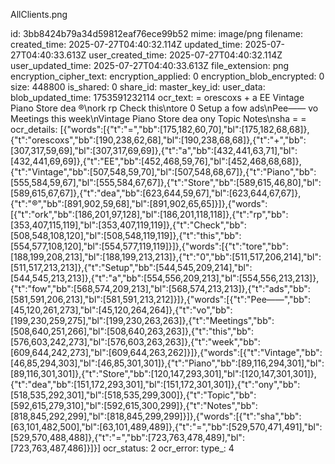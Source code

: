 AllClients.png

id: 3bb8424b79a34d59812eaf76ece99b52
mime: image/png
filename: 
created_time: 2025-07-27T04:40:32.114Z
updated_time: 2025-07-27T04:40:33.613Z
user_created_time: 2025-07-27T04:40:32.114Z
user_updated_time: 2025-07-27T04:40:33.613Z
file_extension: png
encryption_cipher_text: 
encryption_applied: 0
encryption_blob_encrypted: 0
size: 448800
is_shared: 0
share_id: 
master_key_id: 
user_data: 
blob_updated_time: 1753591232114
ocr_text: = orescoxs + a EE Vintage Piano Store dea ®\nork rp Check this\ntore 0 Setup a fow ads\nPee—— vo Meetings this week\nVintage Piano Store dea ony Topic Notes\nsha = =
ocr_details: [{"words":[{"t":"=","bb":[175,182,60,70],"bl":[175,182,68,68]},{"t":"orescoxs","bb":[190,238,62,68],"bl":[190,238,68,68]},{"t":"+","bb":[307,317,59,69],"bl":[307,317,69,69]},{"t":"a","bb":[432,441,63,71],"bl":[432,441,69,69]},{"t":"EE","bb":[452,468,59,76],"bl":[452,468,68,68]},{"t":"Vintage","bb":[507,548,59,70],"bl":[507,548,68,67]},{"t":"Piano","bb":[555,584,59,67],"bl":[555,584,67,67]},{"t":"Store","bb":[589,615,46,80],"bl":[589,615,67,67]},{"t":"dea","bb":[623,644,59,67],"bl":[623,644,67,67]},{"t":"®","bb":[891,902,59,68],"bl":[891,902,65,65]}]},{"words":[{"t":"ork","bb":[186,201,97,128],"bl":[186,201,118,118]},{"t":"rp","bb":[353,407,115,119],"bl":[353,407,119,119]},{"t":"Check","bb":[508,548,108,120],"bl":[508,548,119,119]},{"t":"this","bb":[554,577,108,120],"bl":[554,577,119,119]}]},{"words":[{"t":"tore","bb":[188,199,208,213],"bl":[188,199,213,213]},{"t":"0","bb":[511,517,206,214],"bl":[511,517,213,213]},{"t":"Setup","bb":[544,545,209,214],"bl":[544,545,213,213]},{"t":"a","bb":[554,556,209,213],"bl":[554,556,213,213]},{"t":"fow","bb":[568,574,209,213],"bl":[568,574,213,213]},{"t":"ads","bb":[581,591,206,213],"bl":[581,591,213,212]}]},{"words":[{"t":"Pee——","bb":[45,120,261,273],"bl":[45,120,264,264]},{"t":"vo","bb":[199,230,259,275],"bl":[199,230,263,263]},{"t":"Meetings","bb":[508,640,251,266],"bl":[508,640,263,263]},{"t":"this","bb":[576,603,242,273],"bl":[576,603,263,263]},{"t":"week","bb":[609,644,242,273],"bl":[609,644,263,262]}]},{"words":[{"t":"Vintage","bb":[46,85,294,303],"bl":[46,85,301,301]},{"t":"Piano","bb":[89,116,294,301],"bl":[89,116,301,301]},{"t":"Store","bb":[120,147,293,301],"bl":[120,147,301,301]},{"t":"dea","bb":[151,172,293,301],"bl":[151,172,301,301]},{"t":"ony","bb":[518,535,292,301],"bl":[518,535,299,300]},{"t":"Topic","bb":[592,615,279,310],"bl":[592,615,300,299]},{"t":"Notes","bb":[818,845,292,299],"bl":[818,845,299,299]}]},{"words":[{"t":"sha","bb":[63,101,482,500],"bl":[63,101,489,489]},{"t":"=","bb":[529,570,471,491],"bl":[529,570,488,488]},{"t":"=","bb":[723,763,478,489],"bl":[723,763,487,486]}]}]
ocr_status: 2
ocr_error: 
type_: 4